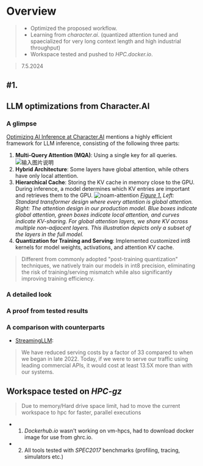 # Overview
> - Optimized the proposed workflow.
> - Learning from *character.ai*. (quantized attention tuned and spaecialized for very long context length and high industrial throughput) 
> - Workspace tested and pushed to *HPC.docker.io*.

> 7.5.2024
## #1. 
## LLM optimizations from Character.AI
### A glimpse

[Optimizing AI Inference at Character.AI](https://research.character.ai/optimizing-inference/) mentions a highly efficient framework for LLM inference, consisting of the following three parts: 
1.  **Multi-Query Attention (MQA)**: Using a single key for all queries.
![输入图片说明](https://arxiv.org/html/2404.01322v1/extracted/5502412/Attention-Mechanisms.png)
2.  **Hybrid Architecture**: Some layers have global attention, while others have only local attention.
3.  **Hierarchical Cache**: Storing the KV cache in memory close to the GPU. During inference, a model determines which KV entries are important and retrieves them to the GPU.
![noam-attention](https://research.character.ai/content/images/2024/06/figure1-2-1.png)
*[Figure 1.](https://research.character.ai/optimizing-inference/) Left: Standard transformer design where every attention is global attention. Right: The attention design in our production model. Blue boxes indicate global attention, green boxes indicate local attention, and curves indicate KV-sharing. For global attention layers, we share KV across multiple non-adjacent layers. This illustration depicts only a subset of the layers in the full model.*
4. **Quantization for Training and Serving**: Implemented customized int8 kernels for  model weights, activations, and attention KV cache. 
>Different from commonly adopted "post-training quantization" techniques, we natively train our models in int8 precision, eliminating the risk of training/serving mismatch while also significantly improving training efficiency. 
### A detailed look
### A proof from tested results
### A comparison with counterparts
- [StreamingLLM](https://arxiv.org/abs/2309.17453): 

> We have reduced serving costs by a factor of 33 compared to when we began in late 2022. Today, if we were to serve our traffic using leading commercial APIs, it would cost at least 13.5X more than with our systems.
## Workspace tested on *HPC-gz* 
> Due to memory/Hard drive space limit, had to move the current workspace to hpc for faster, parallel executions
- 1. *Dockerhub.io* wasn't working on vm-hpcs, had to download docker image for use from ghrc.io. 
- 2. All tools tested with *SPEC2017* benchmarks (profiling, tracing, simulators etc.)

<!--stackedit_data:
eyJoaXN0b3J5IjpbLTE1NDYwOTgwNDYsLTEzOTc3NDI5MDIsMT
g1MTI5Njc3LDE1MzQ3NzQ2NzUsLTQ5Nzg4MTcwNCwtMTY2MzA0
MDU0OSwtODM1ODMyMTQ1XX0=
-->